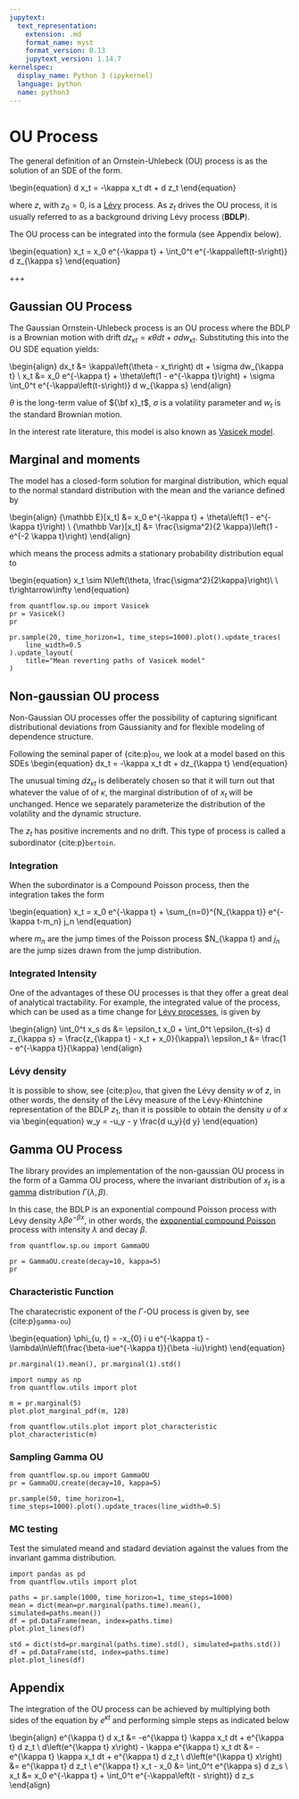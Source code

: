 ```yaml
---
jupytext:
  text_representation:
    extension: .md
    format_name: myst
    format_version: 0.13
    jupytext_version: 1.14.7
kernelspec:
  display_name: Python 3 (ipykernel)
  language: python
  name: python3
---
```


# OU Process

The general definition of an Ornstein-Uhlebeck (OU) process is as the solution of an SDE of the form.

\begin{equation}
    d x_t = -\kappa x_t dt + d z_t
\end{equation}

where $z$, with $z_0 = 0$, is a [Lévy](./levy.md) process. As $z_t$ drives the OU process, it is usually referred to as a background driving Lévy process (**BDLP**).

The OU process can be integrated into the formula (see Appendix below).

\begin{equation}
    x_t = x_0 e^{-\kappa t} + \int_0^t e^{-\kappa\left(t-s\right)} d z_{\kappa s}
\end{equation}

+++

## Gaussian OU Process

The Gaussian Ornstein-Uhlebeck process is an OU process where the BDLP is a Brownian motion with drift $d z_{\kappa t} = \kappa\theta dt + \sigma dw_{\kappa t}$. Substituting this into the OU SDE equation yields:

\begin{align}
    dx_t &= \kappa\left(\theta - x_t\right) dt + \sigma dw_{\kappa t} \\
    x_t &= x_0 e^{-\kappa t} + \theta\left(1 - e^{-\kappa t}\right) + \sigma \int_0^t e^{-\kappa\left(t-s\right)} d w_{\kappa s}
\end{align}

$\theta$ is the long-term value of ${\bf x}_t$, $\sigma$ is a volatility parameter and $w_t$ is the standard Brownian motion.

In the interest rate literature, this model is also known as [Vasicek model](https://en.wikipedia.org/wiki/Vasicek_model).

## Marginal and moments

The model has a closed-form solution for marginal distribution, which equal to the normal standard distribution with the mean and the variance defined by

\begin{align}
{\mathbb E}[x_t] &= x_0 e^{-\kappa t} + \theta\left(1 - e^{-\kappa t}\right) \\
{\mathbb Var}[x_t] &= \frac{\sigma^2}{2 \kappa}\left(1 - e^{-2 \kappa t}\right)
\end{align}

which means the process admits a stationary probability distribution equal to

\begin{equation}
    x_t \sim N\left(\theta, \frac{\sigma^2}{2\kappa}\right)\ \ t\rightarrow\infty
\end{equation}

```{code-cell} ipython3
from quantflow.sp.ou import Vasicek
pr = Vasicek()
pr
```

```{code-cell} ipython3
pr.sample(20, time_horizon=1, time_steps=1000).plot().update_traces(
    line_width=0.5
).update_layout(
    title="Mean reverting paths of Vasicek model"
)
```

## Non-gaussian OU process

Non-Gaussian OU processes offer the possibility of capturing significant distributional deviations from Gaussianity and for flexible modeling of dependence structure.

Following the seminal paper of {cite:p}`ou`, we look at a model based on this SDEs
\begin{equation}
    dx_t = -\kappa x_t dt + dz_{\kappa t}
\end{equation}

The unusual timing $dz_{\kappa t}$ is deliberately chosen so that it will turn out that whatever the value of of $\kappa$, the marginal distribution of of $x_t$ will be unchanged. Hence we separately parameterize the distribution of the volatility and the dynamic structure.

The $z_t$ has positive increments and no drift. This type of process is called a subordinator {cite:p}`bertoin`.

### Integration

When the subordinator is a Compound Poisson process, then the integration takes the form

\begin{equation}
    x_t = x_0 e^{-\kappa t} + \sum_{n=0}^{N_{\kappa t}} e^{-\kappa t-m_n} j_n
\end{equation}

where $m_n$ are the jump times of the Poisson process $N_{\kappa t} and $j_n$ are the jump sizes drawn from the jump distribution.

### Integrated Intensity

One of the advantages of these OU processes is that they offer a great deal of analytical tractability. For example, the integrated value of the process, which can be used as a time change for [Lévy processes](./levy.md), is given by

\begin{align}
   \int_0^t x_s ds &= \epsilon_t x_0 + \int_0^t \epsilon_{t-s} d z_{\kappa s} = \frac{z_{\kappa t} - x_t + x_0}{\kappa}\\
   \epsilon_t &= \frac{1 - e^{-\kappa t}}{\kappa}
\end{align}

### Lévy density

It is possible to show, see {cite:p}`ou`, that given the Lévy density $w$ of $z$, in other words, the density of the Lévy measure of the Lévy-Khintchine representation of the BDLP $z_1$, than it is possible to obtain the density $u$ of $x$ via
\begin{equation}
    w_y = -u_y - y \frac{d u_y}{d y}
\end{equation}

## Gamma OU Process

The library provides an implementation of the non-gaussian OU process in the form of a Gamma OU process, where the invariant distribution of $x_t$ is a [gamma](https://en.wikipedia.org/wiki/Gamma_distribution) distribution $\Gamma\left(\lambda, \beta\right)$.

In this case, the BDLP is an exponential compound Poisson process with Lévy density $\lambda\beta e^{-\beta x}$, in other words, the [exponential compound Poisson](./poisson.md) process with intensity $\lambda$ and decay $\beta$.

```{code-cell} ipython3
from quantflow.sp.ou import GammaOU

pr = GammaOU.create(decay=10, kappa=5)
pr
```

### Characteristic Function

The charatecristic exponent of the $\Gamma$-OU process is given by, see {cite:p}`gamma-ou`)

\begin{equation}
    \phi_{u, t} = -x_{0} i u e^{-\kappa t} - \lambda\ln\left(\frac{\beta-iue^{-\kappa t}}{\beta -iu}\right)
\end{equation}

```{code-cell} ipython3
pr.marginal(1).mean(), pr.marginal(1).std()
```

```{code-cell} ipython3
import numpy as np
from quantflow.utils import plot

m = pr.marginal(5)
plot.plot_marginal_pdf(m, 128)
```

```{code-cell} ipython3
from quantflow.utils.plot import plot_characteristic
plot_characteristic(m)
```

### Sampling Gamma OU

```{code-cell} ipython3
from quantflow.sp.ou import GammaOU
pr = GammaOU.create(decay=10, kappa=5)

pr.sample(50, time_horizon=1, time_steps=1000).plot().update_traces(line_width=0.5)
```

### MC testing

Test the simulated meand and stadard deviation against the values from the invariant gamma distribution.

```{code-cell} ipython3
import pandas as pd
from quantflow.utils import plot

paths = pr.sample(1000, time_horizon=1, time_steps=1000)
mean = dict(mean=pr.marginal(paths.time).mean(), simulated=paths.mean())
df = pd.DataFrame(mean, index=paths.time)
plot.plot_lines(df)
```

```{code-cell} ipython3
std = dict(std=pr.marginal(paths.time).std(), simulated=paths.std())
df = pd.DataFrame(std, index=paths.time)
plot.plot_lines(df)
```

## Appendix

The integration of the OU process can be achieved by multiplying both sides of the equation by $e^{\kappa t}$ and performing simple steps as indicated below

\begin{align}
    e^{\kappa t} d x_t &= -e^{\kappa t} \kappa x_t dt + e^{\kappa t} d z_t \\
    d\left(e^{\kappa t} x\right) - \kappa e^{\kappa t} x_t dt &= -e^{\kappa t} \kappa x_t dt + e^{\kappa t} d z_t \\
    d\left(e^{\kappa t} x\right) &= e^{\kappa t} d z_t \\
    e^{\kappa t} x_t - x_0 &= \int_0^t e^{\kappa s} d z_s \\
    x_t &= x_0 e^{-\kappa t} + \int_0^t e^{-\kappa\left(t - s\right)} d z_s
\end{align}

```{code-cell} ipython3

```
